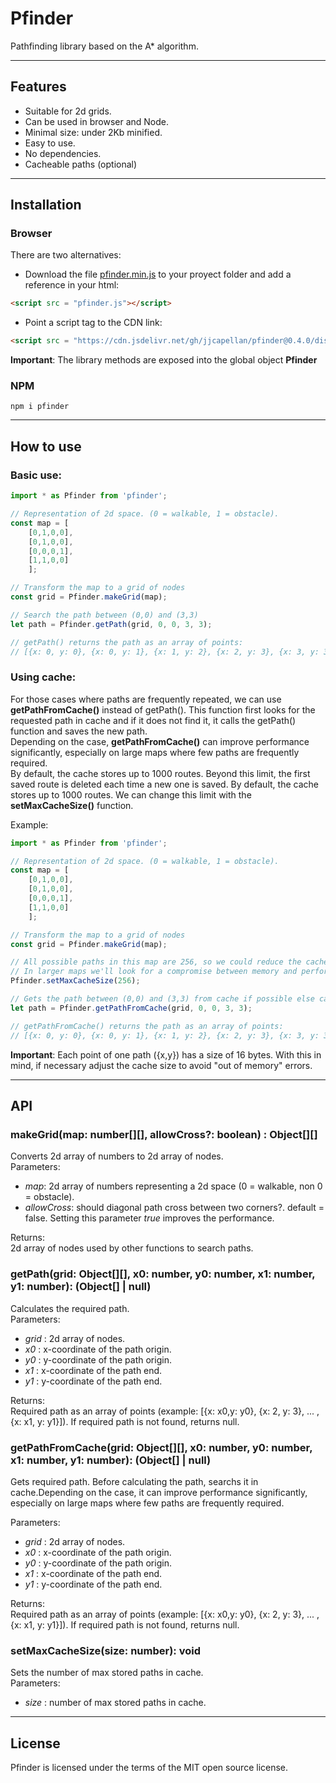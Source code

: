 # Pfinder
Pathfinding library based on the A* algorithm.

---

## Features
* Suitable for 2d grids.
* Can be used in browser and Node.
* Minimal size: under 2Kb minified.
* Easy to use.
* No dependencies.
* Cacheable paths (optional)

---

## Installation
### Browser
There are two alternatives:
* Download the file [pfinder.min.js](https://cdn.jsdelivr.net/gh/jjcapellan/pfinder@0.4.0/dist/pfinder.min.js) to your proyect folder and add a reference in your html:
```html
<script src = "pfinder.js"></script>
```  
* Point a script tag to the CDN link:
```html
<script src = "https://cdn.jsdelivr.net/gh/jjcapellan/pfinder@0.4.0/dist/pfinder.min.js"></script>
```  
**Important**: The library methods are exposed into the global object **Pfinder**  
### NPM
```
npm i pfinder
```

---

## How to use
### Basic use:
```javascript
import * as Pfinder from 'pfinder';

// Representation of 2d space. (0 = walkable, 1 = obstacle). 
const map = [
    [0,1,0,0],
    [0,1,0,0],
    [0,0,0,1],
    [1,1,0,0]
    ];

// Transform the map to a grid of nodes
const grid = Pfinder.makeGrid(map);

// Search the path between (0,0) and (3,3)
let path = Pfinder.getPath(grid, 0, 0, 3, 3);

// getPath() returns the path as an array of points:
// [{x: 0, y: 0}, {x: 0, y: 1}, {x: 1, y: 2}, {x: 2, y: 3}, {x: 3, y: 3}]
```
### Using cache:
For those cases where paths are frequently repeated, we can use **getPathFromCache()** instead of getPath(). This function first looks for the requested path in cache and if it does not find it, it calls the getPath() function and saves the new path.  
Depending on the case, **getPathFromCache()** can improve performance significantly, especially on large maps where few paths are frequently required.  
By default, the cache stores up to 1000 routes. Beyond this limit, the first saved route is deleted each time a new one is saved. By default, the cache stores up to 1000 routes. We can change this limit with the **setMaxCacheSize()** function.  

Example:
```javascript
import * as Pfinder from 'pfinder';

// Representation of 2d space. (0 = walkable, 1 = obstacle). 
const map = [
    [0,1,0,0],
    [0,1,0,0],
    [0,0,0,1],
    [1,1,0,0]
    ];

// Transform the map to a grid of nodes
const grid = Pfinder.makeGrid(map);

// All possible paths in this map are 256, so we could reduce the cache size (default = 1000) to save some memory and cover the 100% cases.
// In larger maps we'll look for a compromise between memory and performance.
Pfinder.setMaxCacheSize(256);

// Gets the path between (0,0) and (3,3) from cache if possible else calls to getPath() and saves the path in cache.
let path = Pfinder.getPathFromCache(grid, 0, 0, 3, 3);

// getPathFromCache() returns the path as an array of points:
// [{x: 0, y: 0}, {x: 0, y: 1}, {x: 1, y: 2}, {x: 2, y: 3}, {x: 3, y: 3}]

```
**Important**: Each point of one path ({x,y}) has a size of 16 bytes. With this in mind, if necessary adjust the cache size to avoid "out of memory" errors.  

---

## API
### **makeGrid(map: number[][], allowCross?: boolean) : Object[][]** 
Converts 2d array of numbers to 2d array of nodes.  
Parameters:
* *map*: 2d array of numbers representing a 2d space (0 = walkable, non 0 = obstacle).
* *allowCross*: should diagonal path cross between two corners?. default = false. Setting this parameter *true* improves the performance.

Returns:  
2d array of nodes used by other functions to search paths.
### **getPath(grid: Object[][], x0: number, y0: number, x1: number, y1: number): (Object[] | null)**
Calculates the required path.  
Parameters:
* *grid* : 2d array of nodes.
* *x0* : x-coordinate of the path origin.
* *y0* : y-coordinate of the path origin.
* *x1* : x-coordinate of the path end.
* *y1* : y-coordinate of the path end.  

Returns:  
Required path as an array of points (example: [{x: x0,y: y0}, {x: 2, y: 3}, ... , {x: x1, y: y1}]). If required path is not found, returns null.
### **getPathFromCache(grid: Object[][], x0: number, y0: number, x1: number, y1: number): (Object[] | null)**
Gets required path. Before calculating the path, searchs it in cache.Depending on the case, it can improve performance significantly, especially on large maps where few paths are frequently required.  

Parameters:
* *grid* : 2d array of nodes.
* *x0* : x-coordinate of the path origin.
* *y0* : y-coordinate of the path origin.
* *x1* : x-coordinate of the path end.
* *y1* : y-coordinate of the path end.  

Returns:  
Required path as an array of points (example: [{x: x0,y: y0}, {x: 2, y: 3}, ... , {x: x1, y: y1}]). If required path is not found, returns null.
### **setMaxCacheSize(size: number): void**
Sets the number of max stored paths in cache.  
Parameters:
* *size* : number of max stored paths in cache.  

---

## License
Pfinder is licensed under the terms of the MIT open source license.